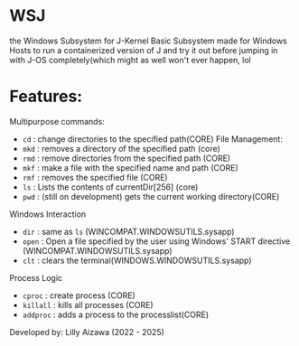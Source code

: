 # WSJ
the Windows Subsystem for J-Kernel
Basic Subsystem made for Windows Hosts to run a containerized version of J and try it out before jumping in with J-OS completely(which might as well won't ever happen, lol

# Features:
Multipurpose commands:
- `cd`     : change directories to the specified path(CORE)
File Management:
- `mkd`    : removes a directory of the specified path (core)
- `rmd`    : remove directories from the specified path (CORE)
- `mkf`    : make a file with the specified name and path (CORE)
- `rmf`    : removes the specified file (CORE)
- `ls`     : Lists the contents of currentDir[256] (core)
- `pwd`    : (still on development) gets the current working directory(CORE)

Windows Interaction
- `dir`    : same as `ls` (WINCOMPAT.WINDOWSUTILS.sysapp)
- `open`   : Open a file specified by the user using Windows' START directive (WINCOMPAT.WINDOWSUTILS.sysapp)
- `clt`    : clears the terminal(WINDOWS.WINDOWSUTILS.sysapp)

Process Logic
- `cproc`  : create process (CORE)
- `killall` : kills all processes (CORE)
- `addproc` : adds a process to the processlist(CORE)


Developed by: Lilly Aizawa (2022 - 2025)

